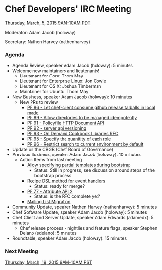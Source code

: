 # Chef Developers' IRC Meeting

[Thursday, March, 5, 2015 9AM-10AM PDT](http://www.timeanddate.com/worldclock/fixedtime.html?msg=%23chef-hacking+developers%27+meeting&iso=20150305T12&p1=419&ah=1)

Moderator:  Adam Jacob (holoway)

Secretary:  Nathen Harvey (nathenharvey)

### Agenda
* Agenda Review, speaker Adam Jacob (holoway): 5 minutes
* Welcome new maintainers and lieutenants!
  * Lieutenant for Core:  Thom May
  * Lieutenant for Enterprise Linux:  Jon Cowie
  * Lieutenant for OS X:  Joshua Timberman
  * Maintainer for Ubuntu:  Thom May
* New Business, speaker Adam Jacob (holoway): 10 minutes
  * New PRs to review
    * [PR 86 - Let chef-client consume github release tarballs in local mode](https://github.com/chef/chef-rfc/pull/86)
    * [PR 89 - Allow directories to be managed idempotently](https://github.com/chef/chef-rfc/pull/89)
    * [PR 91 - Policyfile HTTP Document API](https://github.com/chef/chef-rfc/pull/91)
    * [PR 92 - server api versioning](https://github.com/chef/chef-rfc/pull/92)
    * [PR 93 - On Demand Cookbook Libraries RFC](https://github.com/chef/chef-rfc/pull/93)
    * [PR 95 - Specify the quanitity of each role](https://github.com/chef/chef-rfc/pull/95)
    * [PR 96 - Restrict search to current environment by default](https://github.com/chef/chef-rfc/pull/96)
 * Update on the CBGB (Chef Board of Governance)
* Previous Business, speaker Adam Jacob (holoway): 10 minutes
  * Action Items from last meeting
    * [Allow specifying partial templates during bootstrap](https://github.com/opscode/chef-rfc/pull/82)
      * Status:  Still in progress, see discussion around steps of the bootstrap process
    * [Recipe DSL method for event handlers](https://github.com/opscode/chef-rfc/pull/83)
      * Status:  ready for merge?
    * [PR 77 - Attribute API 2](https://github.com/chef/chef-rfc/pull/77)
      * Status:  is the RFC complete yet?
    * [Mailing List Migration](https://github.com/chef/chef-rfc/blob/master/rfc028-mailing-list-migration.md) 
* Community Update, speaker Nathen Harvey (nathenharvey): 5 minutes
* Chef Software Update, speaker Adam Jacob (holoway): 5 minutes
* Chef Client and Server Update, speaker Adam Edwards (adamedx): 5 minutes
  * Chef release process - nightlies and feature flags, speaker Stephen Delano (sdelano): 5 minutes
* Roundtable, speaker Adam Jacob (holoway): 15 minutes

### Next Meeting

[Thursday, March, 19, 2015 9AM-10AM PST](http://www.timeanddate.com/worldclock/fixedtime.html?msg=%23chef-hacking+developers%27+meeting&iso=20150319T12&p1=419&ah=1)